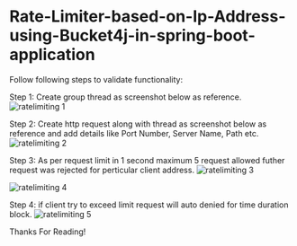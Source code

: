# Rate-Limiter-based-on-Ip-Address-using-Bucket4j-in-spring-boot-application
Follow following steps to validate functionality:

Step 1: Create group thread as screenshot below as reference.
![ratelimiting 1](https://github.com/Vinay-Bafna/Rate-Limiter-based-on-Ip-Address-using-Bucket4j-in-spring-boot-application/assets/55124298/08319882-0167-4256-9f19-bb3b4da21b2a)

Step 2: Create http request along with thread as screenshot below as reference and add details like Port Number, Server Name, Path etc.
![ratelimiting 2](https://github.com/Vinay-Bafna/Rate-Limiter-based-on-Ip-Address-using-Bucket4j-in-spring-boot-application/assets/55124298/89ec6dc8-48bb-47ec-be30-8c4791ab8d5b)

Step 3: As per request limit in 1 second maximum 5 request allowed futher request was rejected for perticular client address.
![ratelimiting 3](https://github.com/Vinay-Bafna/Rate-Limiter-based-on-Ip-Address-using-Bucket4j-in-spring-boot-application/assets/55124298/03874d70-6876-4061-bc1f-08f9fed2c8bf)

![ratelimiting 4](https://github.com/Vinay-Bafna/Rate-Limiter-based-on-Ip-Address-using-Bucket4j-in-spring-boot-application/assets/55124298/3e35802d-da2e-4a96-955a-3889ba7eef92)


Step 4: if client try to exceed limit request will auto denied for time duration block.
![ratelimiting 5](https://github.com/Vinay-Bafna/Rate-Limiter-based-on-Ip-Address-using-Bucket4j-in-spring-boot-application/assets/55124298/0217fb5d-c0fe-454f-9af3-a73dfc9db896)

Thanks For Reading!
